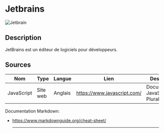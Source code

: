 
# Jetbrains


![Jetbrain](https://resources.jetbrains.com/storage/products/company/brand/logos/jb_beam.png "Logo de Jetbrain")

## Description
JetBrains est un éditeur de logiciels pour développeurs.
## Sources

Nom | Type | Langue | Lien | Description | Tags | Note
 --- | --- | --- | --- | --- | --- | --- 
JavaScript|Site web|Anglais|https://www.javascript.com/|Documentation JavaScript par Pluralsight|JavaScript, Pluralsight|5/5|

Documentation Markdown:
- https://www.markdownguide.org/cheat-sheet/
  
  ---
